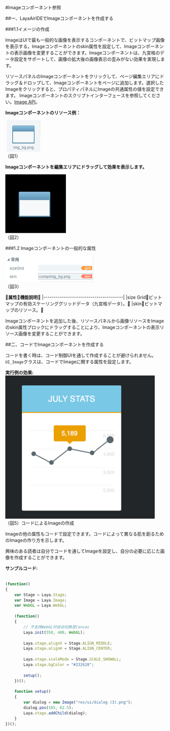 #Imageコンポーネント参照



##一、LayaAirIDEでImageコンポーネントを作成する

###1.1イメージの作成

ImageはUIで最も一般的な画像を表示するコンポーネントで、ビットマップ画像を表示する。Imageコンポーネントのskin属性を設定して、Imageコンポーネントの表示画像を変更することができます。Imageコンポーネントは、九宮格のデータ設定をサポートして、画像の拡大後の画像表示の歪みがない効果を実現します。

リソースパネルのImageコンポーネントをクリックして、ページ編集エリアにドラッグ＆ドロップして、Imageコンポーネントをページに追加します。選択したImageをクリックすると、プロパティパネルにImageの共通属性の値を設定できます。
Imageコンポーネントのスクリプトインターフェースを参照してください。[Image API](http://layaair.ldc.layabox.com/api/index.html?category=Core&class=laya.ui.Image)。

​**Imageコンポーネントのリソース例：**



​        ![图片0.png](img/1.png)<br/>
（図1）

​**Imageコンポーネントを編集エリアにドラッグして効果を表示します。**

​![图片0.png](img/2.png)<br/>
（図2）

###1.2 Imageコンポーネントの一般的な属性

​![图片0.png](img/3.png)<br/>
（図3）

𞓜**属性**𞓜**機能説明**𞓜
|---------------------------------------|
|size Grid𞓜ビットマップの有効スケーリンググリッドデータ（九宮格データ）。𞓜
|skin𞓜ビットマップのリソース。𞓜

Imageコンポーネントを追加した後、リソースパネルから画像リソースをImageのskin属性ブロックにドラッグすることにより、Imageコンポーネントの表示リソース画像を変更することができます。

##二、コードでImageコンポーネントを作成する

コードを書く時は、コード制御UIを通して作成することが避けられません。`UI_Image`クラスは、コードでImageに関する属性を設定します。

**実行例の効果:**
​![5](img/4.png)<br/>
（図5）コードによるImageの作成

Imageの他の属性もコードで設定できます。コードによって異なる肌を創るためのImageの作り方を示します。

興味のある読者は自分でコードを通してImageを設定し、自分の必要に応じた画像を作成することができます。

**サンプルコード:**


```javascript

(function()
{
	var Stage = Laya.Stage;
	var Image = Laya.Image;
	var WebGL = Laya.WebGL;

	(function()
	{
		// 不支持WebGL时自动切换至Canvas
		Laya.init(550, 400, WebGL);

		Laya.stage.alignV = Stage.ALIGN_MIDDLE;
		Laya.stage.alignH = Stage.ALIGN_CENTER;

		Laya.stage.scaleMode = Stage.SCALE_SHOWALL;
		Laya.stage.bgColor = "#232628";

		setup();
	})();

	function setup()
	{
		var dialog = new Image("res/ui/dialog (3).png");
		dialog.pos(165, 62.5);
		Laya.stage.addChild(dialog);
	}
})();
```


